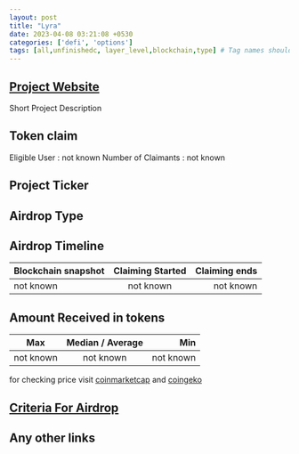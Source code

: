 ```yaml
---
layout: post
title: "Lyra"
date: 2023-04-08 03:21:08 +0530
categories: ['defi', 'options']
tags: [all,unfinishedc, layer_level,blockchain,type] # Tag names should always be lowercase
---
```




## [Project Website](https://www.lyra.finance/)

 Short Project Description

## Token claim

Eligible User : not known
Number of Claimants : not known

## Project Ticker

## Airdrop Type

## Airdrop Timeline

| Blockchain snapshot     | Claiming Started           | Claiming ends    |
| ----------------------- |:--------------------------:| ----------------:|
|       not known         |        not known           |   not known      |

## Amount Received in tokens  

| Max        |    Median / Average  |       Min    |
| ---------- |:--------------------:| ------------:|
| not known  |     not known        |  not known   |

for checking price visit [coinmarketcap](https://coinmarketcap.com/currencies/) and [coingeko](https://www.coingecko.com/en/coins/)

## [Criteria For Airdrop](https://blog.lyra.finance/lyra-community-rewards/)

## Any other links
